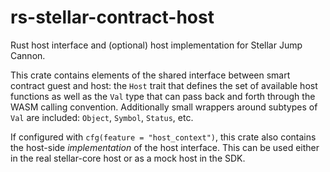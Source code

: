# rs-stellar-contract-host

Rust host interface and (optional) host implementation for Stellar Jump Cannon.

This crate contains elements of the shared interface between smart contract guest and host: the `Host` trait that defines the set of available host functions as well as the `Val` type that can pass back and forth through the WASM calling convention. Additionally small wrappers around subtypes of `Val` are included: `Object`, `Symbol`, `Status`, etc.

If configured with `cfg(feature = "host_context")`, this crate also contains the host-side _implementation_ of the host interface. This can be used either in the real stellar-core host or as a mock host in the SDK.
